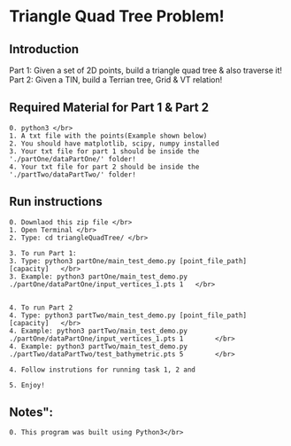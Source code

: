 # Triangle Quad Tree Problem!

  <h2> Introduction </h2>

  Part 1: Given a set of 2D points, build a triangle quad tree & also traverse it! </br>
  Part 2: Given a TIN, build a Terrian tree, Grid & VT relation! </br>

  <h2> Required Material for Part 1 & Part 2</h2>

    0. python3 </br>
    1. A txt file with the points(Example shown below)
    2. You should have matplotlib, scipy, numpy installed
    3. Your txt file for part 1 should be inside the './partOne/dataPartOne/' folder!
    4. Your txt file for part 2 should be inside the './partTwo/dataPartTwo/' folder!

  <h2>Run instructions </h2>

    0. Downlaod this zip file </br> 
    1. Open Terminal </br>
    2. Type: cd triangleQuadTree/ </br>
    
    3. To run Part 1:
    3. Type: python3 partOne/main_test_demo.py [point_file_path] [capacity]   </br>
    3. Example: python3 partOne/main_test_demo.py ./partOne/dataPartOne/input_vertices_1.pts 1   </br>


    4. To run Part 2
    4. Type: python3 partTwo/main_test_demo.py [point_file_path] [capacity]   </br>
    4. Example: python3 partTwo/main_test_demo.py ./partOne/dataPartOne/input_vertices_1.pts 1        </br>
    4. Example: python3 partTwo/main_test_demo.py ./partTwo/dataPartTwo/test_bathymetric.pts 5        </br>

    4. Follow instrutions for running task 1, 2 and 

    5. Enjoy!

  <h2>Notes": </h2>
  
    0. This program was built using Python3</br>



